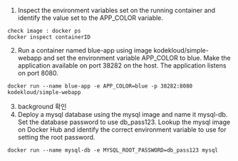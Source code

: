 1. Inspect the environment variables set on the running container and identify the value set to the APP_COLOR variable.   
```
check image : docker ps
docker inspect containerID
```
2. Run a container named blue-app using image kodekloud/simple-webapp and set the environment variable APP_COLOR to blue. Make the application available on port 38282 on the host. The application listens on port 8080.   
```
docker run --name blue-app -e APP_COLOR=blue -p 38282:8080 kodekloud/simple-webapp
```
3. background 확인
4. Deploy a mysql database using the mysql image and name it mysql-db.
Set the database password to use db_pass123. Lookup the mysql image on Docker Hub and identify the correct environment variable to use for setting the root password.
```
docker run --name mysql-db -e MYSQL_ROOT_PASSWORD=db_pass123 mysql
```
